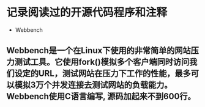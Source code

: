 # 记录阅读过的开源代码程序和注释
- Webbench
## Webbench是一个在Linux下使用的非常简单的网站压力测试工具。它使用fork()模拟多个客户端同时访问我们设定的URL，测试网站在压力下工作的性能，最多可以模拟3万个并发连接去测试网站的负载能力。Webbench使用C语言编写, 源码加起来不到600行。

